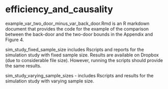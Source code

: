 # efficiency_and_causality

example_var_two_door_minus_var_back_door.Rmd is an R markdown document that provides the code for the example of the comparison between the back-door and the two-door bounds in the Appendix and Figure 4. 

sim_study_fixed_sample_size includes Rscripts and reports for the simulation study with fixed sample size. Results are available on Dropbox (due to considerable file size). However, running the scripts should provide the same results. 

sim_study_varying_sample_sizes - includes Rscripts and results for the simulation study with varying sample size.
